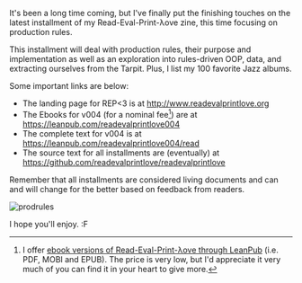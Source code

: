 It's been a long time coming, but I've finally put the finishing touches on the latest installment of my Read-Eval-Print-λove zine, this time focusing on production rules.

This installment will deal with production rules, their purpose and implementation as well as an exploration into rules-driven OOP, data, and extracting ourselves from the Tarpit. Plus, I list my 100 favorite Jazz albums.

Some important links are below:

 * The landing page for REP&lt;3 is at <http://www.readevalprintlove.org>
 * The Ebooks for v004 (for a nominal fee[^fee]) are at <https://leanpub.com/readevalprintlove004>
 * The complete text for v004 is at <https://leanpub.com/readevalprintlove004/read>
 * The source text for all installments are (eventually) at <https://github.com/readevalprintlove/readevalprintlove>

Remember that all installments are considered living documents and can and will change for the better based on feedback from readers.

![prodrules](https://s3.amazonaws.com/titlepages.leanpub.com/readevalprintlove004/hero?1466099807)

[^fee]: I offer [ebook versions of Read-Eval-Print-λove through LeanPub](https://leanpub.com/u/fogus) (i.e. PDF, MOBI and EPUB).  The price is very low, but I'd appreciate it very much of you can find it in your heart to give more.

I hope you'll enjoy.
:F